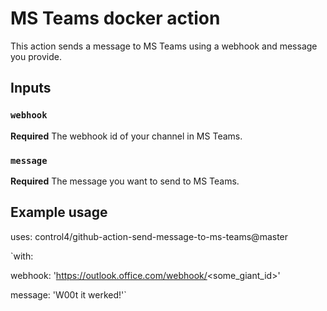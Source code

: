 # MS Teams docker action

This action sends a message to MS Teams using a webhook and message you provide.

## Inputs

### `webhook`

**Required** The webhook id of your channel in MS Teams.

### `message`

**Required** The message you want to send to MS Teams.

## Example usage

uses: control4/github-action-send-message-to-ms-teams@master

`with:

  webhook: 'https://outlook.office.com/webhook/<some_giant_id>'

  message: 'W00t it werked!'`
